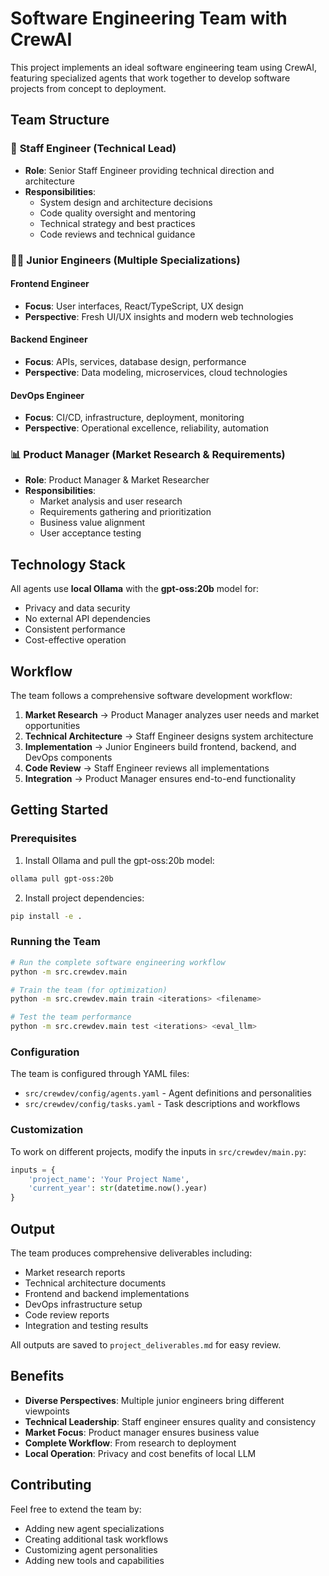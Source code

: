# Software Engineering Team with CrewAI

This project implements an ideal software engineering team using CrewAI, featuring specialized agents that work together to develop software projects from concept to deployment.

## Team Structure

### 🎯 **Staff Engineer** (Technical Lead)
- **Role**: Senior Staff Engineer providing technical direction and architecture
- **Responsibilities**: 
  - System design and architecture decisions
  - Code quality oversight and mentoring
  - Technical strategy and best practices
  - Code reviews and technical guidance

### 👨‍💻 **Junior Engineers** (Multiple Specializations)

#### Frontend Engineer
- **Focus**: User interfaces, React/TypeScript, UX design
- **Perspective**: Fresh UI/UX insights and modern web technologies

#### Backend Engineer  
- **Focus**: APIs, services, database design, performance
- **Perspective**: Data modeling, microservices, cloud technologies

#### DevOps Engineer
- **Focus**: CI/CD, infrastructure, deployment, monitoring
- **Perspective**: Operational excellence, reliability, automation

### 📊 **Product Manager** (Market Research & Requirements)
- **Role**: Product Manager & Market Researcher
- **Responsibilities**:
  - Market analysis and user research
  - Requirements gathering and prioritization
  - Business value alignment
  - User acceptance testing

## Technology Stack

All agents use **local Ollama** with the **gpt-oss:20b** model for:
- Privacy and data security
- No external API dependencies
- Consistent performance
- Cost-effective operation

## Workflow

The team follows a comprehensive software development workflow:

1. **Market Research** → Product Manager analyzes user needs and market opportunities
2. **Technical Architecture** → Staff Engineer designs system architecture
3. **Implementation** → Junior Engineers build frontend, backend, and DevOps components
4. **Code Review** → Staff Engineer reviews all implementations
5. **Integration** → Product Manager ensures end-to-end functionality

## Getting Started

### Prerequisites

1. Install Ollama and pull the gpt-oss:20b model:
```bash
ollama pull gpt-oss:20b
```

2. Install project dependencies:
```bash
pip install -e .
```

### Running the Team

```bash
# Run the complete software engineering workflow
python -m src.crewdev.main

# Train the team (for optimization)
python -m src.crewdev.main train <iterations> <filename>

# Test the team performance
python -m src.crewdev.main test <iterations> <eval_llm>
```

### Configuration

The team is configured through YAML files:

- `src/crewdev/config/agents.yaml` - Agent definitions and personalities
- `src/crewdev/config/tasks.yaml` - Task descriptions and workflows

### Customization

To work on different projects, modify the inputs in `src/crewdev/main.py`:

```python
inputs = {
    'project_name': 'Your Project Name',
    'current_year': str(datetime.now().year)
}
```

## Output

The team produces comprehensive deliverables including:
- Market research reports
- Technical architecture documents
- Frontend and backend implementations
- DevOps infrastructure setup
- Code review reports
- Integration and testing results

All outputs are saved to `project_deliverables.md` for easy review.

## Benefits

- **Diverse Perspectives**: Multiple junior engineers bring different viewpoints
- **Technical Leadership**: Staff engineer ensures quality and consistency
- **Market Focus**: Product manager ensures business value
- **Complete Workflow**: From research to deployment
- **Local Operation**: Privacy and cost benefits of local LLM

## Contributing

Feel free to extend the team by:
- Adding new agent specializations
- Creating additional task workflows
- Customizing agent personalities
- Adding new tools and capabilities
